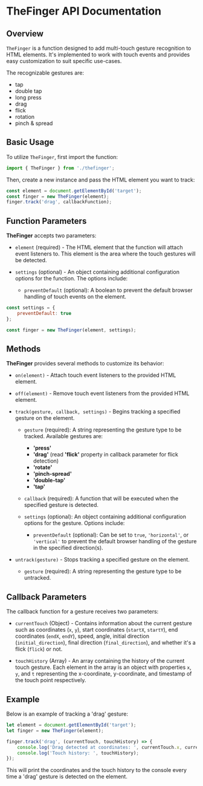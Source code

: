# TheFinger API Documentation

## Overview

`TheFinger` is a function designed to add multi-touch gesture recognition to HTML elements. It's implemented to work with touch events and provides easy customization to suit specific use-cases.

The recognizable gestures are:
- tap
- double tap
- long press
- drag
- flick
- rotation
- pinch & spread

## Basic Usage

To utilize `TheFinger`, first import the function:

```javascript
import { TheFinger } from './thefinger';
```

Then, create a new instance and pass the HTML element you want to track:

```javascript
const element = document.getElementById('target');
const finger = new TheFinger(element);
finger.track('drag', callbackFunction);

```

## Function Parameters

**TheFinger** accepts two parameters:

- `element` (required) - The HTML element that the function will attach event listeners to. This element is the area where the touch gestures will be detected.

- `settings` (optional) - An object containing additional configuration options for the function. The options include:

    - `preventDefault` (optional): A boolean to prevent the default browser handling of touch events on the element.

```javascript
const settings = {
    preventDefault: true
};

const finger = new TheFinger(element, settings);
```

## Methods

**TheFinger** provides several methods to customize its behavior:

- `on(element)` - Attach touch event listeners to the provided HTML element.

- `off(element)` - Remove touch event listeners from the provided HTML element.

- `track(gesture, callback, settings)` - Begins tracking a specified gesture on the element. 

    - `gesture` (required): A string representing the gesture type to be tracked. Available gestures are:
        - **'press'**
        - **'drag'** (read **'flick'** property in callback parameter for flick detection)
        - **'rotate'**
        - **'pinch-spread'**
        - **'double-tap'**
        - **'tap'**

    - `callback` (required): A function that will be executed when the specified gesture is detected.

    - `settings` (optional): An object containing additional configuration options for the gesture. Options include:

        - `preventDefault` (optional): Can be set to `true`, `'horizontal'`, or `'vertical'` to prevent the default browser handling of the gesture in the specified direction(s).

- `untrack(gesture)` - Stops tracking a specified gesture on the element.

    - `gesture` (required): A string representing the gesture type to be untracked. 

## Callback Parameters

The callback function for a gesture receives two parameters:

- `currentTouch` (Object) - Contains information about the current gesture such as coordinates (`x`, `y`), start coordinates (`startX`, `startY`), end coordinates (`endX`, `endY`), speed, angle, initial direction (`initial_direction`), final direction (`final_direction`), and whether it's a flick (`flick`) or not.

- `touchHistory` (Array) - An array containing the history of the current touch gesture. Each element in the array is an object with properties `x`, `y`, and `t` representing the x-coordinate, y-coordinate, and timestamp of the touch point respectively.

## Example

Below is an example of tracking a 'drag' gesture:

```javascript
let element = document.getElementById('target');
let finger = new TheFinger(element);

finger.track('drag', (currentTouch, touchHistory) => {
    console.log('Drag detected at coordinates: ', currentTouch.x, currentTouch.y);
    console.log('Touch history: ', touchHistory);
});
```

This will print the coordinates and the touch history to the console every time a 'drag' gesture is detected on the element.